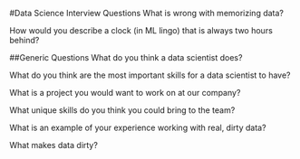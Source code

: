 #Data Science Interview Questions
What is wrong with memorizing data?

How would you describe a clock (in ML lingo) that is always two hours behind?


##Generic Questions
What do you think a data scientist does?

What do you think are the most important skills for a data scientist to have?

What is a project you would want to work on at our company?

What unique skills do you think you could bring to the team?

What is an example of your experience working with real, dirty data?

What makes data dirty?
